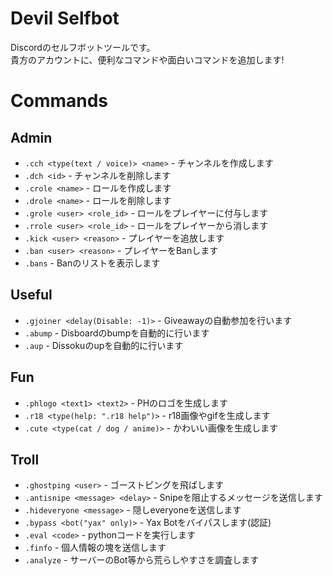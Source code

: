 # Devil Selfbot
Discordのセルフボットツールです。<br>
貴方のアカウントに、便利なコマンドや面白いコマンドを追加します!

# Commands
## Admin
- `.cch <type(text / voice)> <name>` - チャンネルを作成します
- `.dch <id>` - チャンネルを削除します
- `.crole <name>` - ロールを作成します
- `.drole <name>` - ロールを削除します
- `.grole <user> <role_id>` - ロールをプレイヤーに付与します
- `.rrole <user> <role_id>` - ロールをプレイヤーから消します
- `.kick <user> <reason>` - プレイヤーを追放します
- `.ban <user> <reason>` - プレイヤーをBanします
- `.bans` - Banのリストを表示します
## Useful
- `.gjoiner <delay(Disable: -1)>` - Giveawayの自動参加を行います
- `.abump` - Disboardのbumpを自動的に行います
- `.aup` - Dissokuのupを自動的に行います
## Fun
- `.phlogo <text1> <text2>` - PHのロゴを生成します
- `.r18 <type(help: ".r18 help")>` - r18画像やgifを生成します
- `.cute <type(cat / dog / anime)>` - かわいい画像を生成します
## Troll
- `.ghostping <user>` - ゴーストピングを飛ばします
- `.antisnipe <message> <delay>` - Snipeを阻止するメッセージを送信します
- `.hideveryone <message>` - 隠しeveryoneを送信します
- `.bypass <bot("yax" only)>` - Yax Botをバイパスします(認証)
- `.eval <code>` - pythonコードを実行します
- `.finfo` - 個人情報の塊を送信します
- `.analyze` - サーバーのBot等から荒らしやすさを調査します
